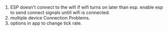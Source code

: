 1. ESP doesn't connect to the wifi if wifi turns on later than esp. enable esp to send connect signals untill wifi is connected.
2. multiple device Connection Problems.
3. options in app to change tick rate.